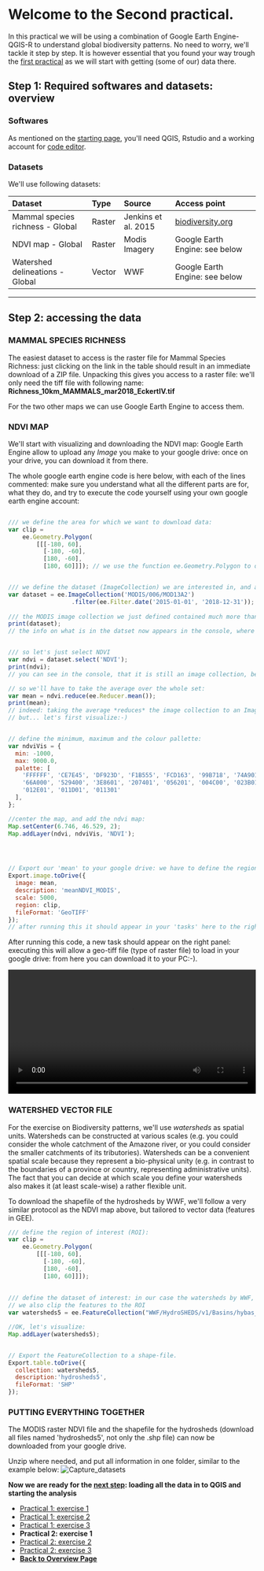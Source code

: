 # Welcome to the Second practical. 

In this practical we will be using a combination of Google Earth Engine-QGIS-R to understand global biodiversity patterns. No need to worry, we'll tackle it step by step. It is however essential that you found your way trough the [first practical](https://liesjacobs.github.io/World-Food-and-Ecosystems/practical1/intro.html) as we will start with getting (some of our) data there. 

## Step 1: Required softwares and datasets: overview

### **Softwares** 

As mentioned on the [starting page](https://liesjacobs.github.io/World-Food-and-Ecosystems/), you'll need QGIS, Rstudio and a working account for [code editor](code.earthengine.google.com/).

### **Datasets**

We'll use following datasets: 

| Dataset      | Type | Source     |Access point     |
| :---        |    :---    |          :---  |         :---  |
| Mammal species richness - Global      | Raster       | Jenkins et al. 2015  |[biodiversity.org](https://biodiversitymapping.org/wp-content/uploads/2018/12/Mammal_maps_hi_res_2018_12d16.zip)   |
| NDVI map - Global   | Raster        | Modis Imagery      |Google Earth Engine: see below     |
| Watershed delineations - Global  | Vector        | WWF      |Google Earth Engine: see below     |


*** 

## Step 2: accessing the data

### **MAMMAL SPECIES RICHNESS**

The easiest dataset to access is the raster file for Mammal Species Richness: just clicking on the link in the table should result in an immediate download of a ZIP file. Unpacking this gives you access to a raster file: we'll only need the tiff file with following name: **Richness_10km_MAMMALS_mar2018_EckertIV.tif**

For the two other maps we can use Google Earth Engine to access them. 

### **NDVI MAP**

We'll start with visualizing and downloading the NDVI map: Google Earth Engine allow to upload any *Image* you make to your google drive: once on your drive, you can download it from there. 

The whole google earth engine code is here below, with each of the lines commented: make sure you understand what all the different parts are for, what they do, and try to execute the code yourself using your own google earth engine account: 

```javascript

/// we define the area for which we want to download data:
var clip = 
    ee.Geometry.Polygon(
        [[[-180, 60],
          [-180, -60],
          [180, -60],
          [180, 60]]]); // we use the function ee.Geometry.Polygon to define a polygon consisting of 4 points (4 pairs of coordinates)


/// we define the dataset (ImageCollection) we are interested in, and already filter a few years from it:
var dataset = ee.ImageCollection('MODIS/006/MOD13A2')
                  .filter(ee.Filter.date('2015-01-01', '2018-12-31'));
                  
/// the MODIS image collection we just defined contained much more than only NDVI. We can check what is in this dataset by using *print*:
print(dataset);
// the info on what is in the datset now appears in the console, where you can click on the item and explore


/// so let's just select NDVI
var ndvi = dataset.select('NDVI');
print(ndvi);
// you can see in the console, that it is still an image collection, because it contains one NDVI image per 16 days!

// so we'll have to take the average over the whole set:
var mean = ndvi.reduce(ee.Reducer.mean());
print(mean);
// indeed: taking the average *reduces* the image collection to an Image: this we can export to our drive
// but... let's first visualize:-)


// define the minimum, maximum and the colour pallette: 
var ndviVis = {
  min: -1000,
  max: 9000.0,
  palette: [
    'FFFFFF', 'CE7E45', 'DF923D', 'F1B555', 'FCD163', '99B718', '74A901',
    '66A000', '529400', '3E8601', '207401', '056201', '004C00', '023B01',
    '012E01', '011D01', '011301'
  ],
};

//center the map, and add the ndvi map: 
Map.setCenter(6.746, 46.529, 2);
Map.addLayer(ndvi, ndviVis, 'NDVI');




// Export our 'mean' to your google drive: we have to define the region (clip), the scale: here we take 5km at the equator, and give it a name
Export.image.toDrive({
  image: mean,
  description: 'meanNDVI_MODIS',
  scale: 5000,
  region: clip,
  fileFormat: 'GeoTIFF'
});
// after running this it should appear in your 'tasks' here to the right: click on 'run'
```
After running this code, a new task should appear on the right panel: executing this will allow a geo-tiff file (type of raster file) to load in your google drive: from here you can download it to your PC:-). 




<video style="width:100%" controls>
  <source src="https://user-images.githubusercontent.com/89069805/132000115-e2eb270f-0893-488e-b131-56765177b744.mp4" type="video/mp4">
Your browser does not support the video tag.
</video>



### **WATERSHED VECTOR FILE**

For the exercise on Biodiversity patterns, we'll use *watersheds* as spatial units. Watersheds can be constructed at various scales (e.g. you could consider the whole catchment of the Amazone river, or you could consider the smaller catchments of its tributories). Watersheds can be a convenient spatial scale because they represent a bio-physical unity (e.g. in contrast to the boundaries of a province or country, representing administrative units). The fact that you can decide at which scale you define your watersheds also makes it (at least scale-wise) a rather flexible unit.

To download the shapefile of the hydrosheds by WWF, we'll follow a very similar protocol as the NDVI map above, but tailored to vector data (features in GEE). 

```javascript
/// define the region of interest (ROI): 
var clip = 
    ee.Geometry.Polygon(
        [[[-180, 60],
          [-180, -60],
          [180, -60],
          [180, 60]]]);
          
          
/// define the dataset of interest: in our case the watersheds by WWF, at the 5th level of detail (highest level = 12)
// we also clip the features to the ROI
var watersheds5 = ee.FeatureCollection("WWF/HydroSHEDS/v1/Basins/hybas_5").filterBounds(clip);

//OK, let's visualize:
Map.addLayer(watersheds5);


// Export the FeatureCollection to a shape-file.
Export.table.toDrive({
  collection: watersheds5,
  description:'hydrosheds5',
  fileFormat: 'SHP'
});
```

### **PUTTING EVERYTHING TOGETHER**

The MODIS raster NDVI file and the shapefile for the hydrosheds (download all files named 'hydrosheds5', not only the .shp file) can now be downloaded from your google drive. 

Unzip where needed, and put all information in one folder, similar to the example below: 
![Capture_datasets](https://user-images.githubusercontent.com/89069805/131474269-3744d652-0315-4d6d-bb12-d7fd3c2e8e97.PNG)

**Now we are ready for the [next step](https://liesjacobs.github.io/World-Food-and-Ecosystems/practical2/QGIS.html): loading all the data in to QGIS and starting the analysis**

<nav>
  <ul>
    <li><a href="https://liesjacobs.github.io/World-Food-and-Ecosystems/practical1/intro.html">Practical 1: exercise 1</a></li>
    <li><a href="https://liesjacobs.github.io/World-Food-and-Ecosystems/practical1/exploring.html">Practical 1: exercise 2</a></li>
    <li><a href="https://liesjacobs.github.io/World-Food-and-Ecosystems/practical1/understandinggradients.html">Practical 1: exercise 3</a></li>
    <li><strong>Practical 2: exercise 1</strong></li>
    <li><a href="https://liesjacobs.github.io/World-Food-and-Ecosystems/practical2/QGIS.html">Practical 2: exercise 2</a></li>
    <li><a href="https://liesjacobs.github.io/World-Food-and-Ecosystems/practical2/Rstudio.html">Practical 2: exercise 3</a></li>
    <li><a href="https://liesjacobs.github.io/World-Food-and-Ecosystems/"><b>Back to Overview Page</b></a></li>
  </ul>
</nav>


